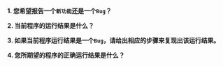**1. 您希望报告一个``新功能``还是一个``Bug``？**





**2. 当前程序的运行结果是什么？**





**3. 如果当前程序运行结果是一个``Bug``，请给出相应的步骤来复现出该运行结果。**





**4. 您所期望的程序的正确运行结果是什么？**